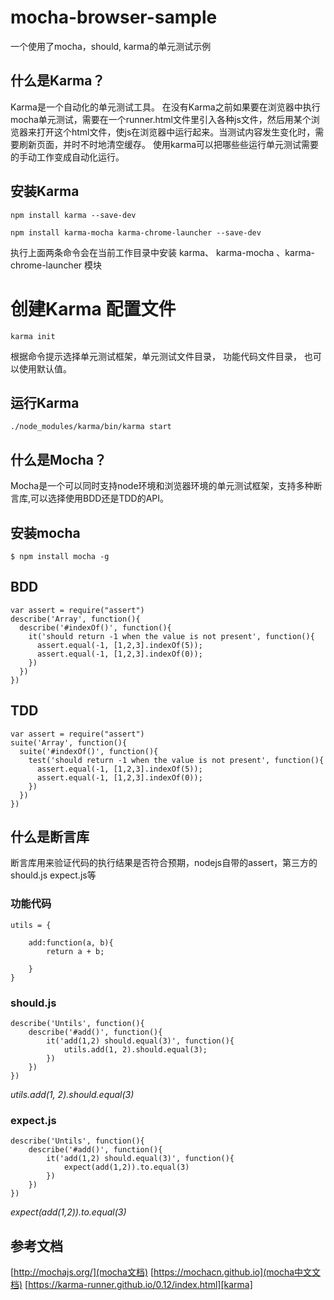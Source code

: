 # mocha-browser-sample
一个使用了mocha，should, karma的单元测试示例


## 什么是Karma？

Karma是一个自动化的单元测试工具。
在没有Karma之前如果要在浏览器中执行mocha单元测试，需要在一个runner.html文件里引入各种js文件，然后用某个浏览器来打开这个html文件，使js在浏览器中运行起来。当测试内容发生变化时，需要刷新页面，并时不时地清空缓存。
使用karma可以把哪些些运行单元测试需要的手动工作变成自动化运行。


## 安装Karma

```npm install karma --save-dev```

```npm install karma-mocha karma-chrome-launcher --save-dev```

执行上面两条命令会在当前工作目录中安装 karma、 karma-mocha 、karma-chrome-launcher 模块

# 创建Karma 配置文件
```karma init```

根据命令提示选择单元测试框架，单元测试文件目录， 功能代码文件目录， 也可以使用默认值。

## 运行Karma
```./node_modules/karma/bin/karma start```


## 什么是Mocha？
Mocha是一个可以同时支持node环境和浏览器环境的单元测试框架，支持多种断言库,可以选择使用BDD还是TDD的API。


## 安装mocha
```$ npm install mocha -g```

## BDD

```
var assert = require("assert")
describe('Array', function(){
  describe('#indexOf()', function(){
    it('should return -1 when the value is not present', function(){
      assert.equal(-1, [1,2,3].indexOf(5));
      assert.equal(-1, [1,2,3].indexOf(0));
    })
  })
})
```


## TDD

```
var assert = require("assert")
suite('Array', function(){
  suite('#indexOf()', function(){
    test('should return -1 when the value is not present', function(){
      assert.equal(-1, [1,2,3].indexOf(5));
      assert.equal(-1, [1,2,3].indexOf(0));
    })
  })
})
```


## 什么是断言库
断言库用来验证代码的执行结果是否符合预期，nodejs自带的assert，第三方的should.js expect.js等

### 功能代码

```
utils = {

    add:function(a, b){
        return a + b;

    }
}

```
### should.js

```
describe('Untils', function(){
    describe('#add()', function(){
        it('add(1,2) should.equal(3)', function(){
            utils.add(1, 2).should.equal(3);
        })
    })
})

```
*utils.add(1, 2).should.equal(3)*

### expect.js

```
describe('Untils', function(){
    describe('#add()', function(){
        it('add(1,2) should.equal(3)', function(){
            expect(add(1,2)).to.equal(3)
        })
    })
})
```
*expect(add(1,2)).to.equal(3)*

## 参考文档
[http://mochajs.org/](mocha文档)
[https://mochacn.github.io](mocha中文文档)
[https://karma-runner.github.io/0.12/index.html][karma]










